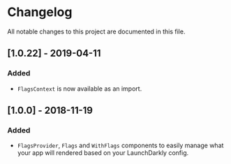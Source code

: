 # Changelog
All notable changes to this project are documented in this file.

## [1.0.22] - 2019-04-11
### Added
- `FlagsContext` is now available as an import.

## [1.0.0] - 2018-11-19
### Added
- `FlagsProvider`, `Flags` and `WithFlags` components to easily manage what your app will rendered based on your LaunchDarkly config. 
